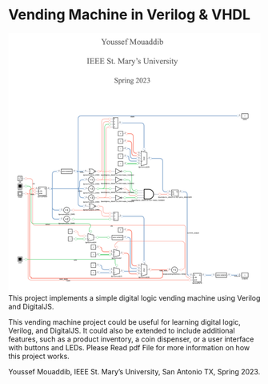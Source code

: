 <h1 style="20: 36px;">Vending Machine in Verilog & VHDL</h1>

![alt text](/img.png)
This project implements a simple digital logic vending machine using Verilog and DigitalJS. 

This vending machine project could be useful for learning digital logic, Verilog, and DigitalJS. 
It could also be extended to include additional features, such as a product inventory, a coin dispenser, or a user interface with buttons and LEDs.
Please Read pdf File for more information on how this project works.

Youssef Mouaddib,
IEEE St. Mary’s University, San Antonio TX,
Spring 2023.
